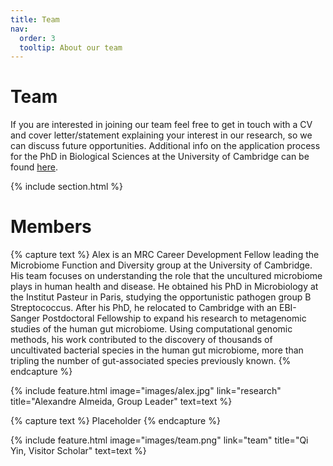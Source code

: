 ```yaml
---
title: Team
nav:
  order: 3
  tooltip: About our team
---
```


# <i class="fas fa-users"></i>Team

If you are interested in joining our team feel free to get in touch with a CV and cover letter/statement explaining your interest in our research, so we can discuss future opportunities. Additional info on the application process for the PhD in Biological Sciences at the University of Cambridge can be found [here](https://www.postgraduate.study.cam.ac.uk/courses/directory/cvvtpdveb/apply).

{% include section.html %}

# Members

{% capture text %}
Alex is an MRC Career Development Fellow leading the Microbiome Function and Diversity group at the University of Cambridge. His team focuses on understanding the role that the uncultured microbiome plays in human health and disease. He obtained his PhD in Microbiology at the Institut Pasteur in Paris, studying the opportunistic pathogen group B Streptococcus. After his PhD, he relocated to Cambridge with an EBI-Sanger Postdoctoral Fellowship to expand his research to metagenomic studies of the human gut microbiome. Using computational genomic methods, his work contributed to the discovery of thousands of uncultivated bacterial species in the human gut microbiome, more than tripling the number of gut-associated species previously known.
{% endcapture %}

{%
  include feature.html
  image="images/alex.jpg"
  link="research"
  title="Alexandre Almeida, Group Leader"
  text=text
%}

{% capture text %}
Placeholder
{% endcapture %}

{%
  include feature.html
  image="images/team.png"
  link="team"
  title="Qi Yin, Visitor Scholar"
  text=text
%}
